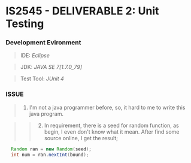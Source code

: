 # IS2545 - DELIVERABLE 2: Unit Testing

### Development Evironment

>IDE: *Eclipse*

>JDK: *JAVA SE 7[1.7.0_79]*

>Test Tool: *JUnit 4*

### ISSUE
>1. I'm not a java programmer before, so, it hard to me to write this java program.

>>2. In requirement, there is a seed for random function, as begin, I even don't know what it mean. After find some source online, I get the result;
```java
  Random ran = new Random(seed);
  int num = ran.nextInt(bound);
```

